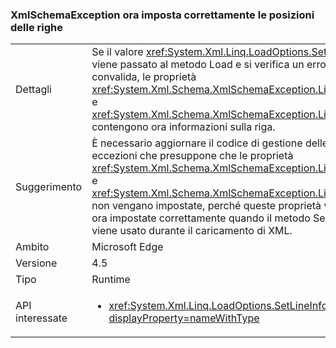 ### <a name="xmlschemaexception-now-sets-line-positions-properly"></a>XmlSchemaException ora imposta correttamente le posizioni delle righe

|   |   |
|---|---|
|Dettagli|Se il valore <xref:System.Xml.Linq.LoadOptions.SetLineInfo> viene passato al metodo Load e si verifica un errore di convalida, le proprietà <xref:System.Xml.Schema.XmlSchemaException.LineNumber> e <xref:System.Xml.Schema.XmlSchemaException.LinePosition> contengono ora informazioni sulla riga.|
|Suggerimento|È necessario aggiornare il codice di gestione delle eccezioni che presuppone che le proprietà <xref:System.Xml.Schema.XmlSchemaException.LineNumber> e <xref:System.Xml.Schema.XmlSchemaException.LinePosition> non vengano impostate, perché queste proprietà vengono ora impostate correttamente quando il metodo SetLineInfo viene usato durante il caricamento di XML.|
|Ambito|Microsoft Edge|
|Versione|4.5|
|Tipo|Runtime|
|API interessate|<ul><li><xref:System.Xml.Linq.LoadOptions.SetLineInfo?displayProperty=nameWithType></li></ul>|

